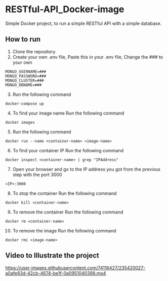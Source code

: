 # RESTful-API_Docker-image
Simple Docker project, to run a simple RESTful API with a simple database.

## How to run
1. Clone the repository
2. Create your own .env file, Paste this in your .env file, Change the ### to your own
``` 
MONGO_USERNAME=###
MONGO_PASSWORD=###
MONGO_CLUSTER=###
MONGO_DBNAME=###
```

3. Run the following command
```
docker-compose up
```
4. To find your image name Run the following command
```
docker images
```
5. Run the following command
```
docker run --name <container-name> <image-name> 
``` 
6. To find your container IP Run the following command
```
docker inspect <container-name> | grep "IPAddress"
```
7. Open your browser and go to the IP address you got from the previous step with the port 3000
```
<IP>:3000
```
8. To stop the container Run the following command
```
docker kill <container-name>
```
9. To remove the container Run the following command
```
docker rm <container-name>
```
10. To remove the image Run the following command
```
docker rmi <image-name>
```
## Video to Illustrate the project

https://user-images.githubusercontent.com/74116427/235420027-a0afe83d-42cb-4674-be1f-0a0951040398.mp4

